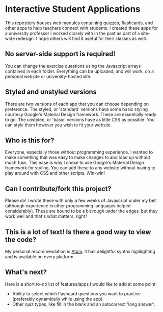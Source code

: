 # Interactive Student Applications

This repository houses web modules containing quizzes, flashcards, and other apps to help teachers connect with students. I created these apps for a university professor I worked closely with in the past as part of a site-wide redesign. I hope others will find it useful for their classes as well.

## No server-side support is required!

You can change the exercise questions using the Javascript arrays contained in each folder. Everything can be uploaded, and will work, on a personal website or university-hosted site.

## Styled and unstyled versions
There are two versions of each app that you can choose depending on preference. The styled, or 'standard' versions have some basic styling courtesy Google's Material Design framework. These are essentially ready to go. The unstyled, or 'basic' versions have as little CSS as possible. You can style them however you wish to fit your website.

## Who is this for?

Everyone, especially those without programming experience. I wanted to make something that was easy to make changes to and load up without much fuss. This ease is why I chose to use Google's Material Design framework for styling. You can add these to any website without having to play around with CSS and other scripts. Win-win!

## Can I contribute/fork this project?

Please do! I wrote these with only a few weeks of Javascript under my belt (although experience in other programming languages helped considerably). These are bound to be a bit rough under the edges, but they work well and that's what matters, right?

## This is a lot of text! Is there a good way to view the code?

My personal recommendation is [Atom](https://atom.io/). It has delightful syntax highlighting and is available on every platform.

## What's next? 
Here is a short to-do list of features/apps I would like to add at some point:
* Ability to select which flashcard questions you want to practice (preferably dynamically while using the app). 
* Other quiz types, like fill in the blank and an autocorrect 'long answer'.
